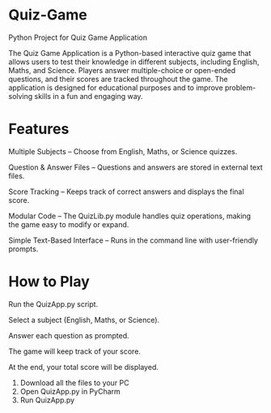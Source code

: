 # Quiz-Game
Python Project for Quiz Game Application

The Quiz Game Application is a Python-based interactive quiz game that allows users to test their knowledge in different subjects, including English, Maths, and Science. Players answer multiple-choice or open-ended questions, and their scores are tracked throughout the game. The application is designed for educational purposes and to improve problem-solving skills in a fun and engaging way.

# Features

Multiple Subjects – Choose from English, Maths, or Science quizzes.

Question & Answer Files – Questions and answers are stored in external text files.

Score Tracking – Keeps track of correct answers and displays the final score.

Modular Code – The QuizLib.py module handles quiz operations, making the game easy to modify or expand.

Simple Text-Based Interface – Runs in the command line with user-friendly prompts.

# How to Play

Run the QuizApp.py script.

Select a subject (English, Maths, or Science).

Answer each question as prompted.

The game will keep track of your score.

At the end, your total score will be displayed.

1. Download all the files to your PC
2. Open QuizApp.py in PyCharm
3. Run QuizApp.py

